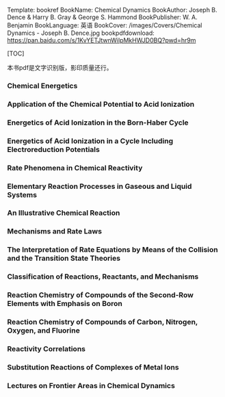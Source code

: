 Template: bookref
BookName: Chemical Dynamics
BookAuthor: Joseph B. Dence & Harry B. Gray & George S. Hammond
BookPublisher: W. A. Benjamin
BookLanguage: 英语
BookCover: /images/Covers/Chemical Dynamics - Joseph B. Dence.jpg
bookpdfdownload: https://pan.baidu.com/s/1KvYETJtwnWilpMkHWJD0BQ?pwd=hr9m 


[TOC]

本书pdf是文字识别版，影印质量还行。

### Chemical Energetics

### Application of the Chemical Potential to Acid Ionization

### Energetics of Acid Ionization in the Born-Haber Cycle

### Energetics of Acid Ionization in a Cycle Including Electroreduction Potentials

### Rate Phenomena in Chemical Reactivity

### Elementary Reaction Processes in Gaseous and Liquid Systems

### An Illustrative Chemical Reaction

### Mechanisms and Rate Laws

### The Interpretation of Rate Equations by Means of the Collision and the Transition State Theories

### Classification of Reactions, Reactants, and Mechanisms

### Reaction Chemistry of Compounds of the Second-Row Elements with Emphasis on Boron

### Reaction Chemistry of Compounds of Carbon, Nitrogen, Oxygen, and Fluorine

### Reactivity Correlations

### Substitution Reactions of Complexes of Metal Ions

### Lectures on Frontier Areas in Chemical Dynamics


